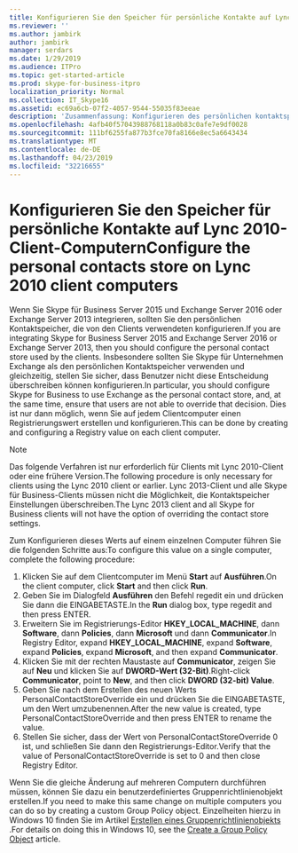 ```yaml
---
title: Konfigurieren Sie den Speicher für persönliche Kontakte auf Lync 2010-Client-Computern
ms.reviewer: ''
ms.author: jambirk
author: jambirk
manager: serdars
ms.date: 1/29/2019
ms.audience: ITPro
ms.topic: get-started-article
ms.prod: skype-for-business-itpro
localization_priority: Normal
ms.collection: IT_Skype16
ms.assetid: ec69a6cb-07f2-4057-9544-55035f83eeae
description: 'Zusammenfassung: Konfigurieren des persönlichen kontaktspeichers von Legacyclients verwendet.'
ms.openlocfilehash: 4afb40f57043988768118a0b83c0afe7e9df0028
ms.sourcegitcommit: 111bf6255fa877b3fce70fa8166e8ec5a6643434
ms.translationtype: MT
ms.contentlocale: de-DE
ms.lasthandoff: 04/23/2019
ms.locfileid: "32216655"
---
```

# <a name="configure-the-personal-contacts-store-on-lync-2010-client-computers"></a><span data-ttu-id="b53da-103">Konfigurieren Sie den Speicher für persönliche Kontakte auf Lync 2010-Client-Computern</span><span class="sxs-lookup"><span data-stu-id="b53da-103">Configure the personal contacts store on Lync 2010 client computers</span></span>
  
<span data-ttu-id="b53da-104">Wenn Sie Skype für Business Server 2015 und Exchange Server 2016 oder Exchange Server 2013 integrieren, sollten Sie den persönlichen Kontaktspeicher, die von den Clients verwendeten konfigurieren.</span><span class="sxs-lookup"><span data-stu-id="b53da-104">If you are integrating Skype for Business Server 2015 and Exchange Server 2016 or Exchange Server 2013, then you should configure the personal contact store used by the clients.</span></span> <span data-ttu-id="b53da-105">Insbesondere sollten Sie Skype für Unternehmen Exchange als den persönlichen Kontaktspeicher verwenden und gleichzeitig, stellen Sie sicher, dass Benutzer nicht diese Entscheidung überschreiben können konfigurieren.</span><span class="sxs-lookup"><span data-stu-id="b53da-105">In particular, you should configure Skype for Business to use Exchange as the personal contact store, and, at the same time, ensure that users are not able to override that decision.</span></span> <span data-ttu-id="b53da-106">Dies ist nur dann möglich, wenn Sie auf jedem Clientcomputer einen Registrierungswert erstellen und konfigurieren.</span><span class="sxs-lookup"><span data-stu-id="b53da-106">This can be done by creating and configuring a Registry value on each client computer.</span></span>
  
> [!NOTE]
> <span data-ttu-id="b53da-107">Das folgende Verfahren ist nur erforderlich für Clients mit Lync 2010-Client oder eine frühere Version.</span><span class="sxs-lookup"><span data-stu-id="b53da-107">The following procedure is only necessary for clients using the Lync 2010 client or earlier.</span></span> <span data-ttu-id="b53da-108">Lync 2013-Client und alle Skype für Business-Clients müssen nicht die Möglichkeit, die Kontaktspeicher Einstellungen überschreiben.</span><span class="sxs-lookup"><span data-stu-id="b53da-108">The Lync 2013 client and all Skype for Business clients will not have the option of overriding the contact store settings.</span></span>
  
<span data-ttu-id="b53da-109">Zum Konfigurieren dieses Werts auf einem einzelnen Computer führen Sie die folgenden Schritte aus:</span><span class="sxs-lookup"><span data-stu-id="b53da-109">To configure this value on a single computer, complete the following procedure:</span></span>
  
1. <span data-ttu-id="b53da-110">Klicken Sie auf dem Clientcomputer im Menü **Start** auf **Ausführen**.</span><span class="sxs-lookup"><span data-stu-id="b53da-110">On the client computer, click **Start** and then click **Run**.</span></span>
2. <span data-ttu-id="b53da-111">Geben Sie im Dialogfeld **Ausführen** den Befehl regedit ein und drücken Sie dann die EINGABETASTE.</span><span class="sxs-lookup"><span data-stu-id="b53da-111">In the **Run** dialog box, type regedit and then press ENTER.</span></span>
3. <span data-ttu-id="b53da-112">Erweitern Sie im Registrierungs-Editor **HKEY_LOCAL_MACHINE**, dann **Software**, dann **Policies**, dann **Microsoft** und dann **Communicator**.</span><span class="sxs-lookup"><span data-stu-id="b53da-112">In Registry Editor, expand **HKEY_LOCAL_MACHINE**, expand **Software**, expand **Policies**, expand **Microsoft**, and then expand **Communicator**.</span></span>
4. <span data-ttu-id="b53da-113">Klicken Sie mit der rechten Maustaste auf **Communicator**, zeigen Sie auf **Neu** und klicken Sie auf **DWORD-Wert (32-Bit)**.</span><span class="sxs-lookup"><span data-stu-id="b53da-113">Right-click **Communicator**, point to **New**, and then click **DWORD (32-bit) Value**.</span></span>
5. <span data-ttu-id="b53da-114">Geben Sie nach dem Erstellen des neuen Werts PersonalContactStoreOverride ein und drücken Sie die EINGABETASTE, um den Wert umzubenennen.</span><span class="sxs-lookup"><span data-stu-id="b53da-114">After the new value is created, type PersonalContactStoreOverride and then press ENTER to rename the value.</span></span>
6. <span data-ttu-id="b53da-115">Stellen Sie sicher, dass der Wert von PersonalContactStoreOverride 0 ist, und schließen Sie dann den Registrierungs-Editor.</span><span class="sxs-lookup"><span data-stu-id="b53da-115">Verify that the value of PersonalContactStoreOverride is set to 0 and then close Registry Editor.</span></span>

<span data-ttu-id="b53da-116">Wenn Sie die gleiche Änderung auf mehreren Computern durchführen müssen, können Sie dazu ein benutzerdefiniertes Gruppenrichtlinienobjekt erstellen.</span><span class="sxs-lookup"><span data-stu-id="b53da-116">If you need to make this same change on multiple computers you can do so by creating a custom Group Policy object.</span></span> <span data-ttu-id="b53da-117">Einzelheiten hierzu in Windows 10 finden Sie im Artikel [Erstellen eines Gruppenrichtlinienobjekts](https://docs.microsoft.com/windows/security/threat-protection/windows-firewall/create-a-group-policy-object) .</span><span class="sxs-lookup"><span data-stu-id="b53da-117">For details on doing this in Windows 10, see the [Create a Group Policy Object](https://docs.microsoft.com/windows/security/threat-protection/windows-firewall/create-a-group-policy-object) article.</span></span>
  
